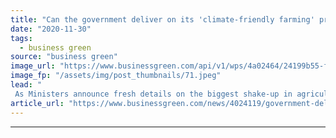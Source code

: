 ```yaml
---
title: "Can the government deliver on its 'climate-friendly farming' promises?"
date: "2020-11-30"
tags: 
  - business green
source: "business green"
image_url: "https://www.businessgreen.com/api/v1/wps/4a02464/24199b55-f6af-482d-9b7d-8e6d3ed2e08a/6/farming-tractor-crops-185x114.jpeg"
image_fp: "/assets/img/post_thumbnails/71.jpeg"
lead: "
 As Ministers announce fresh details on the biggest shake-up in agricultural policy in 50 years, questions remain as to how effective promised subsidy reforms will prove ..."
article_url: "https://www.businessgreen.com/news/4024119/government-deliver-climate-friendly-farming-promises"
---
```


---
